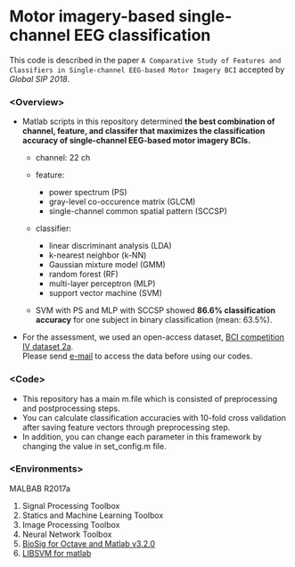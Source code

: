 # Motor imagery-based single-channel EEG classification

This code is described in the paper
`A Comparative Study of Features and Classifiers in Single-channel EEG-based Motor Imagery BCI` 
accepted by *Global SIP 2018*.<br />

### \<Overview\>
- Matlab scripts in this repository determined __the best combination of channel, feature, and classifer that maximizes the classification accuracy of single-channel EEG-based motor imagery BCIs.__<br />
  - channel: 22 ch
  - feature: 
    - power spectrum (PS)
    - gray-level co-occurence matrix (GLCM)
    - single-channel common spatial pattern (SCCSP)
  - classifier:
    - linear discriminant analysis (LDA)
    - k-nearest neighbor (k-NN)
    - Gaussian mixture model (GMM)
    - random forest (RF)
    - multi-layer perceptron (MLP)
    - support vector machine (SVM)

  - SVM with PS and MLP with SCCSP showed __86.6% classification accuracy__ for one subject in binary classification (mean: 63.5%).<br />  

- For the assessment, we used an open-access dataset, <a href="http://www.bbci.de/competition/iv/#datasets" target="_blank">BCI competition IV dataset 2a</a>.  
Please send <a href="http://www.bbci.de/competition/iv/#download" target="_blank">e-mail</a> to access the data before using our codes.

### \<Code\>
- This repository has a main m.file which is consisted of preprocessing and postprocessing steps.<br />
- You can calculate classification accuracies with 10-fold cross validation after saving feature vectors through preprocessing step.<br />
- In addition, you can change each parameter in this framework by changing the value in set_config.m file.<br />

### \<Environments\>
MALBAB R2017a
 1. Signal Processing Toolbox
 2. Statics and Machine Learning Toolbox
 3. Image Processing Toolbox
 4. Neural Network Toolbox
 5. <a href="http://biosig.sourceforge.net/download.html" target="_blank">BioSig for Octave and Matlab v3.2.0</a>
 6. <a href="https://www.csie.ntu.edu.tw/~cjlin/libsvm/#matlab" target="_blank">LIBSVM for matlab</a>
